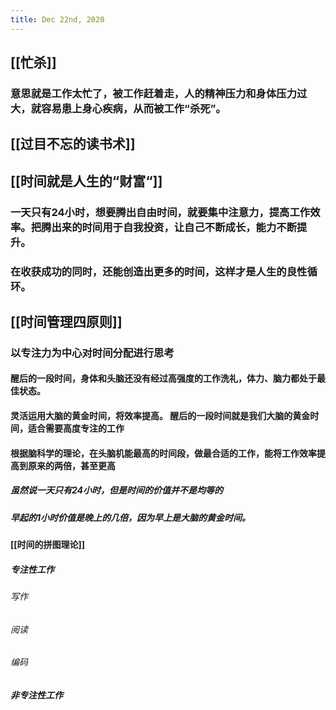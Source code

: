 ```yaml
---
title: Dec 22nd, 2020
---
```


## [[忙杀]]
### 意思就是工作太忙了，被工作赶着走，人的精神压力和身体压力过大，就容易患上身心疾病，从而被工作“杀死”。
## [[过目不忘的读书术]]
## [[时间就是人生的“财富“]]
### 一天只有24小时，想要腾出自由时间，就要集中注意力，提高工作效率。把腾出来的时间用于自我投资，让自己不断成长，能力不断提升。
### 在收获成功的同时，还能创造出更多的时间，这样才是人生的良性循环。
## [[时间管理四原则]]
### 以**专注力**为中心对时间分配进行思考
#### 醒后的一段时间，身体和头脑还没有经过高强度的工作洗礼，体力、脑力都处于最佳状态。
#### 灵活运用大脑的黄金时间，将效率提高。 醒后的一段时间就是我们大脑的黄金时间，适合需要高度专注的工作
#### 根据脑科学的理论，在头脑机能最高的时间段，做最合适的工作，能将工作效率提高到原来的两倍，甚至更高
##### 虽然说一天只有24小时，但是时间的价值并不是均等的
##### 早起的1小时价值是晚上的几倍，因为早上是大脑的黄金时间。
#### [[时间的**拼图理论**]]
##### 专注性工作
###### 写作
###### 阅读
###### 编码
######
##### 非专注性工作
